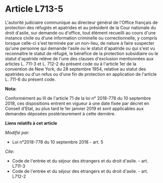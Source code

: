 # Article L713-5

L'autorité judiciaire communique au directeur général de l'Office français de protection des réfugiés et apatrides et au
président de la Cour nationale du droit d'asile, sur demande ou d'office, tout élément recueilli au cours d'une instance
civile ou d'une information criminelle ou correctionnelle, y compris lorsque celle-ci s'est terminée par un non-lieu, de
nature à faire suspecter qu'une personne qui demande l'asile ou le statut d'apatride ou qui s'est vu reconnaître le statut de
réfugié, le bénéfice de la protection subsidiaire ou le statut d'apatride relève de l'une des clauses d'exclusion mentionnées
aux articles L. 711-3 et L. 712-2 du présent code ou à l'article 1er de la convention de New York, du 28 septembre 1954,
relative au statut des apatrides ou d'un refus ou d'une fin de protection en application de l'article L. 711-6 du présent
code.

**Nota:**

Conformément au III de l'article 71 de la loi n° 2018-778 du 10 septembre 2018, ces dispositions entrent en vigueur à une
date fixée par décret en Conseil d'Etat, au plus tard le 1er janvier 2019 et sont applicables aux demandes déposées
postérieurement à cette dernière.

**Liens relatifs à cet article**

_Modifié par_:

  - Loi n°2018-778 du 10 septembre 2018 - art. 5

_Cite_:

  - Code de l'entrée et du séjour des étrangers et du droit d'asile. - art. L711-3
  - Code de l'entrée et du séjour des étrangers et du droit d'asile. - art. L712-2

